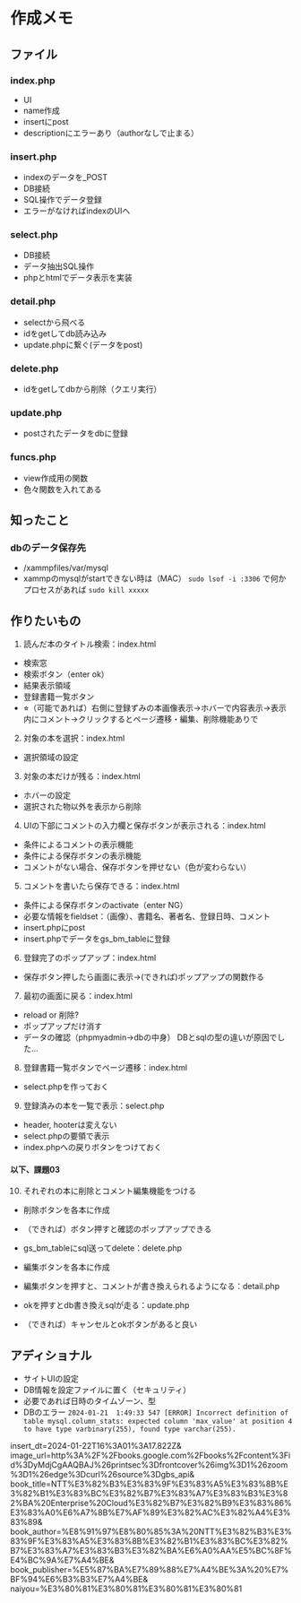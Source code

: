 # 作成メモ

## ファイル
### index.php
* UI
* name作成
* insertにpost
* descriptionにエラーあり（authorなしで止まる）

### insert.php
* indexのデータを_POST
* DB接続
* SQL操作でデータ登録
* エラーがなければindexのUIへ

### select.php
* DB接続
* データ抽出SQL操作
* phpとhtmlでデータ表示を実装

### detail.php
* selectから飛べる
* idをgetしてdb読み込み
* update.phpに繋ぐ(データをpost)

### delete.php
* idをgetしてdbから削除（クエリ実行）

### update.php
* postされたデータをdbに登録

### funcs.php
* view作成用の関数
* 色々関数を入れてある

## 知ったこと
### dbのデータ保存先
* /xammpfiles/var/mysql
* xammpのmysqlがstartできない時は（MAC）
`sudo lsof -i :3306`
で何かプロセスがあれば
`sudo kill xxxxx`


## 作りたいもの
1. 読んだ本のタイトル検索：index.html  
* 検索窓
* 検索ボタン（enter ok）
* 結果表示領域
* 登録書籍一覧ボタン
* ⭐︎（可能であれば）右側に登録ずみの本画像表示→ホバーで内容表示→表示内にコメント→クリックするとページ遷移・編集、削除機能ありで

2. 対象の本を選択：index.html  
* 選択領域の設定

3. 対象の本だけが残る：index.html  
* ホバーの設定
* 選択された物以外を表示から削除

4. UIの下部にコメントの入力欄と保存ボタンが表示される：index.html  
* 条件によるコメントの表示機能
* 条件による保存ボタンの表示機能
* コメントがない場合、保存ボタンを押せない（色が変わらない）

5. コメントを書いたら保存できる：index.html  
* 条件による保存ボタンのactivate（enter NG）
* 必要な情報をfieldset：（画像）、書籍名、著者名、登録日時、コメント
* insert.phpにpost
* insert.phpでデータをgs_bm_tableに登録

6. 登録完了のポップアップ：index.html  
* 保存ボタン押したら画面に表示->(できれば)ポップアップの関数作る

7. 最初の画面に戻る：index.html  
* reload or 削除?
* ポップアップだけ消す
* データの確認（phpmyadmin->dbの中身） DBとsqlの型の違いが原因でした...

8. 登録書籍一覧ボタンでページ遷移：index.html  
* select.phpを作っておく

9. 登録済みの本を一覧で表示：select.php
* header, hooterは変えない
* select.phpの要領で表示
* index.phpへの戻りボタンをつけておく

#### 以下、課題03
10. それぞれの本に削除とコメント編集機能をつける
* 削除ボタンを各本に作成
* （できれば）ボタン押すと確認のポップアップできる
* gs_bm_tableにsql送ってdelete：delete.php

* 編集ボタンを各本に作成
* 編集ボタンを押すと、コメントが書き換えられるようになる：detail.php
* okを押すとdb書き換えsqlが走る：update.php
* （できれば）キャンセルとokボタンがあると良い

## アディショナル
* サイトUIの設定
* DB情報を設定ファイルに置く（セキュリティ）
* 必要であれば日時のタイムゾーン、型
* DBのエラー
`2024-01-21  1:49:33 547 [ERROR] Incorrect definition of table mysql.column_stats: expected column 'max_value' at position 4 to have type varbinary(255), found type varchar(255).`


insert_dt=2024-01-22T16%3A01%3A17.822Z&
image_url=http%3A%2F%2Fbooks.google.com%2Fbooks%2Fcontent%3Fid%3DyMdjCgAAQBAJ%26printsec%3Dfrontcover%26img%3D1%26zoom%3D1%26edge%3Dcurl%26source%3Dgbs_api&
book_title=NTT%E3%82%B3%E3%83%9F%E3%83%A5%E3%83%8B%E3%82%B1%E3%83%BC%E3%82%B7%E3%83%A7%E3%83%B3%E3%82%BA%20Enterprise%20Cloud%E3%82%B7%E3%82%B9%E3%83%86%E3%83%A0%E6%A7%8B%E7%AF%89%E3%82%AC%E3%82%A4%E3%83%89&
book_author=%E8%91%97%E8%80%85%3A%20NTT%E3%82%B3%E3%83%9F%E3%83%A5%E3%83%8B%E3%82%B1%E3%83%BC%E3%82%B7%E3%83%A7%E3%83%B3%E3%82%BA%E6%A0%AA%E5%BC%8F%E4%BC%9A%E7%A4%BE&
book_publisher=%E5%87%BA%E7%89%88%E7%A4%BE%3A%20%E7%BF%94%E6%B3%B3%E7%A4%BE&
naiyou=%E3%80%81%E3%80%81%E3%80%81%E3%80%81